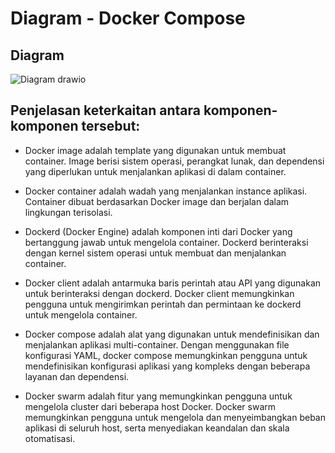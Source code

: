 # Diagram - Docker Compose

## Diagram

![Diagram drawio](https://github.com/febbyprasetyo/tekn-cloud-computing/assets/122883189/7f3a4c54-7dd4-46ef-9553-500af715d1ae)

## Penjelasan keterkaitan antara komponen-komponen tersebut:

- Docker image adalah template yang digunakan untuk membuat container. Image berisi sistem operasi, perangkat lunak, dan dependensi yang diperlukan untuk menjalankan aplikasi di dalam container.

- Docker container adalah wadah yang menjalankan instance aplikasi. Container dibuat berdasarkan Docker image dan berjalan dalam lingkungan terisolasi.

- Dockerd (Docker Engine) adalah komponen inti dari Docker yang bertanggung jawab untuk mengelola container. Dockerd berinteraksi dengan kernel sistem operasi untuk membuat dan menjalankan container.

- Docker client adalah antarmuka baris perintah atau API yang digunakan untuk berinteraksi dengan dockerd. Docker client memungkinkan pengguna untuk mengirimkan perintah dan permintaan ke dockerd untuk mengelola container.

- Docker compose adalah alat yang digunakan untuk mendefinisikan dan menjalankan aplikasi multi-container. Dengan menggunakan file konfigurasi YAML, docker compose memungkinkan pengguna untuk mendefinisikan konfigurasi aplikasi yang kompleks dengan beberapa layanan dan dependensi.

- Docker swarm adalah fitur yang memungkinkan pengguna untuk mengelola cluster dari beberapa host Docker. Docker swarm memungkinkan pengguna untuk mengelola dan menyeimbangkan beban aplikasi di seluruh host, serta menyediakan keandalan dan skala otomatisasi.






